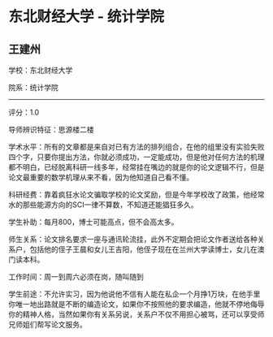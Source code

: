 # 东北财经大学 - 统计学院

## 王建州

学校：东北财经大学

院系：统计学院

* * *

评分：1.0

导师辨识特征：思源楼二楼

学术水平：所有的文章都是来自对已有方法的排列组合，在他的组里没有实验失败四个字，只要你提出方法，你就必须成功，一定能成功，但是他对任何方法的机理都不明白，已经脱离科研一线多年，经常挂在嘴边的就是你的论文逻辑不行，但是论文最重要的数学机理从来不看，因为他知道自己看不懂。

科研经费：靠着疯狂水论文骗取学校的论文奖励，但是今年学校改了政策，他经常水的那些能源方向的SCI一律不算数，不知道还能猖狂多久。

学生补助：每月800，博士可能高点，但不会高太多。

师生关系：论文排名要求一座与通讯轮流挂，此外不定期会把论文作者送给各种关系户，包括他的侄子王晨和女儿王吉阳，他侄子现在在兰州大学读博士，女儿在澳门读本科。

工作时间：周一到周六必须在岗，随叫随到

学生前途：不允许实习，因为他说他不信有人能在私企一个月挣1万块，在他手里你唯一地出路就是不断的编造论文，如果你不按照他的要求编造，他就不停地侮辱你的精神人格，当然如果你有关系另说，关系户不仅不用担心被骂，还可以享受师兄师姐们帮写论文服务。